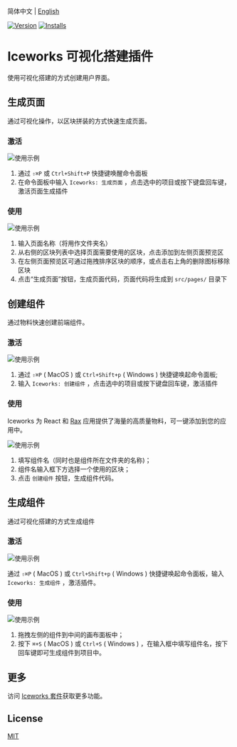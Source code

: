 简体中文 | [English](./README.en.md)

[![Version](https://vsmarketplacebadge.apphb.com/version/iceworks-team.iceworks-ui-builder.svg)](https://marketplace.visualstudio.com/items?itemName=iceworks-team.iceworks-ui-builder)
[![Installs](https://vsmarketplacebadge.apphb.com/installs-short/iceworks-team.iceworks-ui-builder.svg)](https://marketplace.visualstudio.com/items?itemName=iceworks-team.iceworks-ui-builder)

# Iceworks 可视化搭建插件

使用可视化搭建的方式创建用户界面。

## 生成页面

通过可视化操作，以区块拼装的方式快速生成页面。

### 激活

![使用示例](https://user-images.githubusercontent.com/56879942/87402315-f49be580-c5ed-11ea-87a8-4143a461124f.gif)

1. 通过 `⇧⌘P` 或 `Ctrl+Shift+P` 快捷键唤醒命令面板
2. 在命令面板中输入 `Iceworks: 生成页面` ，点击选中的项目或按下键盘回车键，激活页面生成插件

### 使用

![使用示例](https://user-images.githubusercontent.com/56879942/87531900-f5ec1180-c6c4-11ea-8753-ad269d5768d5.gif)

1. 输入页面名称（将用作文件夹名）
2. 从右侧的区块列表中选择页面需要使用的区块，点击添加到左侧页面预览区
3. 在左侧页面预览区可通过拖拽排序区块的顺序，或点击右上角的删除图标移除区块
4. 点击“生成页面”按钮，生成页面代码，页面代码将生成到 `src/pages/` 目录下

## 创建组件

通过物料快速创建前端组件。

### 激活

![使用示例](https://user-images.githubusercontent.com/56879942/87535699-77926e00-c6ca-11ea-9e21-65fad2e95e0f.gif)

1. 通过 `⇧⌘P` ( MacOS ) 或 `Ctrl+Shift+p` ( Windows ) 快捷键唤起命令面板;
2. 输入 `Iceworks: 创建组件` ，点击选中的项目或按下键盘回车键，激活插件

### 使用

Iceworks 为 React 和 [Rax](https://rax.js.org/) 应用提供了海量的高质量物料，可一键添加到您的应用中。

![使用示例](https://user-images.githubusercontent.com/56879942/87535673-6f3a3300-c6ca-11ea-852e-f3a2bb3eb7bc.gif)

1. 填写组件名（同时也是组件所在文件夹的名称)；
2. 组件名输入框下方选择一个使用的区块；
3. 点击 `创建组件` 按钮，生成组件代码。

## 生成组件

通过可视化搭建的方式生成组件

### 激活

![使用示例](https://img.alicdn.com/tfs/TB1hMmdRxz1gK0jSZSgXXavwpXa-2880-1800.gif)

通过 `⇧⌘P` ( MacOS ) 或 `Ctrl+Shift+p` ( Windows ) 快捷键唤起命令面板，输入 `Iceworks: 生成组件` ，激活插件。

### 使用

![使用示例](https://img.alicdn.com/tfs/TB1VGQHeypE_u4jSZKbXXbCUVXa-1440-900.gif)

1. 拖拽左侧的组件到中间的画布面板中；
2. 按下 `⌘+S` ( MacOS ) 或 `Ctrl+S` ( Windows ) ，在输入框中填写组件名，按下回车键即可生成组件到项目中。

## 更多

访问 [Iceworks 套件](https://marketplace.visualstudio.com/items?itemName=iceworks-team.iceworks)获取更多功能。

## License

[MIT](https://github.com/ice-lab/iceworks/blob/master/LICENSE)
